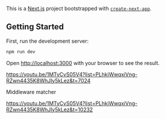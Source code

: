 This is a [Next.js](https://nextjs.org/) project bootstrapped with [`create-next-app`](https://github.com/vercel/next.js/tree/canary/packages/create-next-app).

## Getting Started

First, run the development server:

```bash
npm run dev
```

Open [http://localhost:3000](http://localhost:3000) with your browser to see the result.

https://youtu.be/1MTyCvS05V4?list=PLhkjWwqxiVng-RZwn4435K8WhJIy5kLez&t=7024

Middleware matcher

https://youtu.be/1MTyCvS05V4?list=PLhkjWwqxiVng-RZwn4435K8WhJIy5kLez&t=10232
